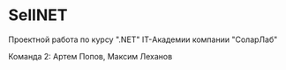 # SellNET

Проектной работа по курсу ".NET" IT-Академии компании "СоларЛаб"

Команда 2: Артем Попов, Максим Леханов
